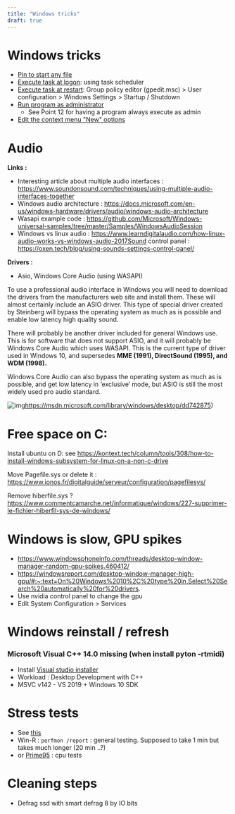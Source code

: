 ```yaml
---
title: "Windows tricks"
draft: true
---
```


# Windows tricks

- [Pin to start any file](https://answers.microsoft.com/en-us/windows/forum/all/pin-to-start-any-file-windows-10-pro/acb769bc-e5d9-4be9-8a76-0aff7cdab6c8)
- [Execute task at logon](https://www.tenforums.com/tutorials/173596-how-create-task-run-app-script-logon-windows-10-a.html): using task scheduler
- [Execute task at restart](https://superuser.com/questions/773651/run-a-script-just-before-shutdown-or-reboot-on-windows-home-edition): Group policy editor (gpedit.msc) > User configuration > Windows Settings > Startup / Shutdown
- [Run program as administrator](https://www.digitalcitizen.life/run-as-admin/)
  - See Point 12 for having a program always execute as admin
- [Edit the context menu "New" options](https://www.youtube.com/watch?v=dJes3l_VW70)




# Audio

**Links :**

- Interesting article about multiple audio interfaces : https://www.soundonsound.com/techniques/using-multiple-audio-interfaces-together
- Windows audio architecture : https://docs.microsoft.com/en-us/windows-hardware/drivers/audio/windows-audio-architecture
- Wasapi example code : https://github.com/Microsoft/Windows-universal-samples/tree/master/Samples/WindowsAudioSession
- Windows vs linux audio : https://www.learndigitalaudio.com/how-linux-audio-works-vs-windows-audio-2017Sound control panel : https://oxen.tech/blog/using-sounds-settings-control-panel/

**Drivers :**

- Asio, Windows Core Audio (using WASAPI)

To use a professional audio interface in Windows you will need to download the drivers from the manufacturers web site and install them. These will almost certainly include an ASIO driver. This type of special driver created by Steinberg will bypass the operating system as much as is possible and enable low latency high quality sound. 

There will probably be another driver included for general Windows use. This is for software that does not support ASIO, and it will probably be Windows Core Audio which uses WASAPI. This is the current type of driver used in Windows 10, and supersedes **MME (1991), DirectSound (1995), and WDM (1998).**

Windows Core Audio can also bypass the operating system as much as is possible, and get low latency in ‘exclusive’ mode, but ASIO is still the most widely used pro audio standard.

![img](https://lh4.googleusercontent.com/pkTV0y4Rs0pWWgSc-BtHAX3SMVfre1DtmwMpD6UIoa8mKqeGDO4XMnVvIpN2NJ_3WHZafLw5amwovg07Vz3H6Qtt3L_DSY7mH6T_vR-GZ_GL5Q0kV3bnv8TJl9CQCQBVEfXZAt7d=s0)https://msdn.microsoft.com/library/windows/desktop/dd742875)



# Free space on C:

Install ubuntu on D: see https://kontext.tech/column/tools/308/how-to-install-windows-subsystem-for-linux-on-a-non-c-drive

Move Pagefile.sys or delete it : https://www.ionos.fr/digitalguide/serveur/configuration/pagefilesys/

Remove hiberfile.sys ? https://www.commentcamarche.net/informatique/windows/227-supprimer-le-fichier-hiberfil-sys-de-windows/



# Windows is slow, GPU spikes

- https://www.windowsphoneinfo.com/threads/desktop-window-manager-random-gpu-spikes.460412/
- https://windowsreport.com/desktop-window-manager-high-gpu/#:~:text=On%20Windows%2010%2C%20type%20in,Select%20Search%20automatically%20for%20drivers.
- Use nvidia control panel to change the gpu
- Edit System Configuration > Services



# Windows reinstall / refresh

### Microsoft Visual C++ 14.0 missing (when install pyton -rtmidi)

- Install [Visual studio installer](https://visualstudio.microsoft.com/fr/thank-you-downloading-visual-studio/?sku=BuildTools&rel=16)
- Workload : Desktop Development with C++
- MSVC v142 - VS 2019 + Windows 10 SDK

# Stress tests

- See [this](https://appuals.com/how-to-run-a-computer-performance-benchmark-test-on-windows/)
- Win-R : `perfmon /report` : general testing. Supposed to take 1 min but takes much longer (20 min ..?)
- or [Prime95](https://www.mersenne.org/download/#download) : cpu tests



# Cleaning steps

- Defrag ssd with smart defrag 8 by IO bits